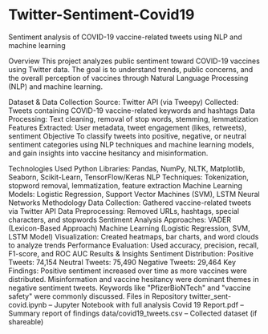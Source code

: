 # Twitter-Sentiment-Covid19
Sentiment analysis of COVID-19 vaccine-related tweets using NLP and machine learning

Overview
This project analyzes public sentiment toward COVID-19 vaccines using Twitter data. The goal is to understand trends, public concerns, and the overall perception of vaccines through Natural Language Processing (NLP) and machine learning.

Dataset & Data Collection
Source: Twitter API (via Tweepy)
Collected: Tweets containing COVID-19 vaccine-related keywords and hashtags
Data Processing: Text cleaning, removal of stop words, stemming, lemmatization
Features Extracted: User metadata, tweet engagement (likes, retweets), sentiment
Objective
To classify tweets into positive, negative, or neutral sentiment categories using NLP techniques and machine learning models, and gain insights into vaccine hesitancy and misinformation.

Technologies Used
Python Libraries: Pandas, NumPy, NLTK, Matplotlib, Seaborn, Scikit-Learn, TensorFlow/Keras
NLP Techniques: Tokenization, stopword removal, lemmatization, feature extraction
Machine Learning Models: Logistic Regression, Support Vector Machines (SVM), LSTM Neural Networks
Methodology
Data Collection: Gathered vaccine-related tweets via Twitter API
Data Preprocessing: Removed URLs, hashtags, special characters, and stopwords
Sentiment Analysis Approaches:
VADER (Lexicon-Based Approach)
Machine Learning (Logistic Regression, SVM, LSTM Model)
Visualization: Created heatmaps, bar charts, and word clouds to analyze trends
Performance Evaluation: Used accuracy, precision, recall, F1-score, and ROC AUC
Results & Insights
Sentiment Distribution:
Positive Tweets: 74,154
Neutral Tweets: 75,490
Negative Tweets: 29,464
Key Findings:
Positive sentiment increased over time as more vaccines were distributed.
Misinformation and vaccine hesitancy were dominant themes in negative sentiment tweets.
Keywords like "PfizerBioNTech" and "vaccine safety" were commonly discussed.
Files in Repository
twitter_sent-covid.ipynb – Jupyter Notebook with full analysis
Covid 19 Report.pdf – Summary report of findings
data/covid19_tweets.csv – Collected dataset (if shareable)




